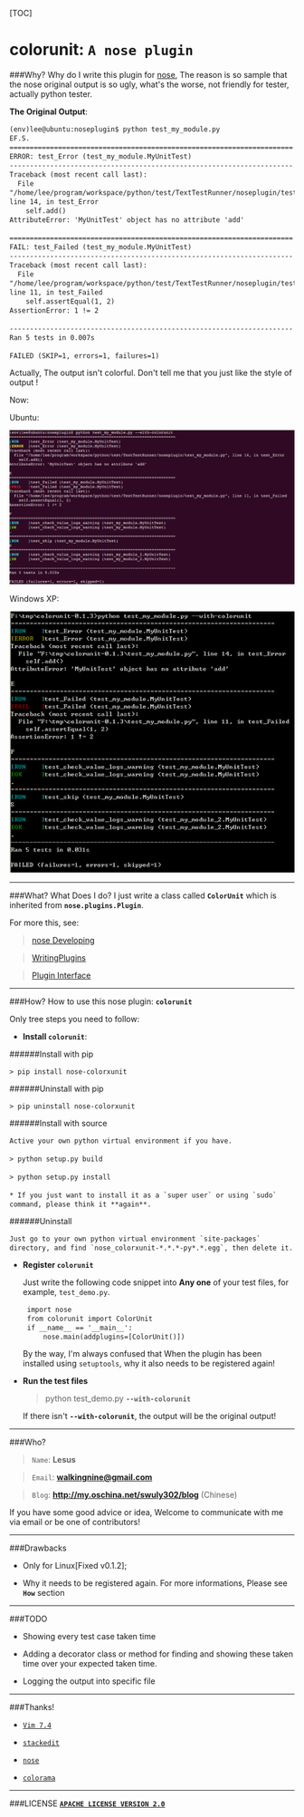 [TOC]


colorunit: `A nose plugin`
=====================

###Why?
   Why do I write  this plugin for [nose][nose], The reason is so sample that the nose original output is so ugly, what's the worse, not friendly for tester, actually python tester.

**The Original Output**:
```
(env)lee@ubuntu:noseplugin$ python test_my_module.py
EF.S.
======================================================================
ERROR: test_Error (test_my_module.MyUnitTest)
----------------------------------------------------------------------
Traceback (most recent call last):
  File "/home/lee/program/workspace/python/test/TextTestRunner/noseplugin/test_my_module.py", line 14, in test_Error
    self.add()
AttributeError: 'MyUnitTest' object has no attribute 'add'

======================================================================
FAIL: test_Failed (test_my_module.MyUnitTest)
----------------------------------------------------------------------
Traceback (most recent call last):
  File "/home/lee/program/workspace/python/test/TextTestRunner/noseplugin/test_my_module.py", line 11, in test_Failed
    self.assertEqual(1, 2)
AssertionError: 1 != 2

----------------------------------------------------------------------
Ran 5 tests in 0.007s

FAILED (SKIP=1, errors=1, failures=1)
```
Actually, The output isn't colorful. Don't tell me that you just like the style of output !

Now:

Ubuntu:

![img](./Screenshot_for_colorunit_output.png)

Windows XP:    

![img](./Screenshot_for_colorunit_output_winXP.png)

------------------------------------------

###What?
What Does I do? I just write a class called **`ColorUnit`** which is inherited from **`nose.plugins.Plugin`**.

For more this, see:
> [nose Developing](https://nose.readthedocs.org/en/latest/developing.html)

> [WritingPlugins](http://python-nose.googlecode.com/svn/wiki/WritingPlugins.wiki)

> [Plugin Interface](http://nose.readthedocs.org/en/latest/plugins/interface.html#plugin-interface-methods)

--------------------------------

###How?
How to use this nose plugin: **`colorunit`**

Only tree steps you need to follow:

* **Install `colorunit`**:

######Install with pip

    > pip install nose-colorxunit

######Uninstall with pip

    > pip uninstall nose-colorxunit

######Install with source

	Active your own python virtual environment if you have. 
	
	> python setup.py build

	> python setup.py install
	
	* If you just want to install it as a `super user` or using `sudo` command, please think it **again**.

######Uninstall

    Just go to your own python virtual environment `site-packages` directory, and find `nose_colorxunit-*.*.*-py*.*.egg`, then delete it.


*  **Register `colorunit`**
	
	Just write the following code snippet into **Any one** of your test files, for example, `test_demo.py`. 

		import nose
		from colorunit import ColorUnit
		if __name__ == '__main__':
    		nose.main(addplugins=[ColorUnit()])

	By the way, I'm always confused that When the plugin has been installed using `setuptools`, why it also needs to be registered again!


* **Run the test files**
	
	> python   test_demo.py **`--with-colorunit`**
	
	If there isn't **`--with-colorunit`**, the output will be the original output!

-----------------------------------------------

###Who?
> `Name`: **Lesus**

> `Email`: **walkingnine@gmail.com**

> `Blog`: **http://my.oschina.net/swuly302/blog** (Chinese)

If you have some good advice or idea, Welcome to communicate with me via email or be one of contributors!
 
--------------------------------------

###Drawbacks
* Only for Linux[Fixed v0.1.2];

* Why it needs to be registered again. For more informations, Please see **`How`** section

-----------------------------------------------

###TODO
* Showing every test case taken time

* Adding a decorator class or method for finding and showing these taken time over your expected taken time.

* Logging the output into specific file

----------------------

###Thanks!

* [`Vim 7.4`](http://vim.wendal.net/)

* [`stackedit`](http://benweet.github.io/stackedit)

* [`nose`][nose]

* [`colorama`](https://pypi.python.org/pypi/colorama)

----------------------------------------

###LICENSE
[**`APACHE LICENSE VERSION 2.0`**](./LICENSE)


[nose]:https://nose.readthedocs.org/en/latest/
